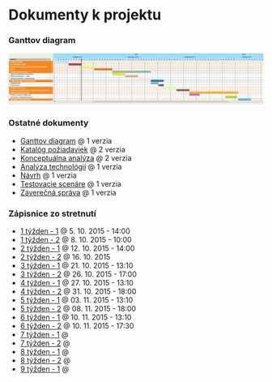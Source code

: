 # Dokumenty k projektu 
### Ganttov diagram
![Ganttov diagram](https://raw.githubusercontent.com/Ostepari/tis/dokumenty/ganttov_diagram.jpg)

### Ostatné dokumenty
* [Ganttov diagram](https://github.com/Ostepari/tis/blob/dokumenty/ganttov_diagram.jpg) @ 1 verzia
* [Katalóg požiadaviek](https://github.com/Ostepari/tis/blob/dokumenty/katalog-poziadaviek.pdf) @ 2 verzia
* [Konceptuálna analýza](https://github.com/Ostepari/tis/blob/dokumenty/konceptualna-analyza.pdf) @ 2 verzia
* [Analýza technológií](https://github.com/Ostepari/tis/blob/dokumenty/analyza-technologii.pdf) @ 1 verzia
* [Návrh](https://github.com/Ostepari/tis/blob/dokumenty/navrh.pdf) @ 1 verzia
* [Testovacie scenáre](https://github.com/Ostepari/tis/blob/dokumenty/testovacie_scenare.pdf) @ 1 verzia
* [Záverečná správa](https://github.com/Ostepari/tis/blob/dokumenty/zaverecna_sprava.pdf) @ 1 verzia

### Zápisnice zo stretnutí

 * [1 týžden - 1](https://github.com/Ostepari/tis/blob/dokumenty/zapisnice_1_1.txt) @ 5. 10. 2015 - 14:00
 * [1 týžden - 2](https://github.com/Ostepari/tis/blob/dokumenty/zapisnice_1_2.txt) @ 8. 10. 2015 - 10:00
 * [2 týžden - 1](https://github.com/Ostepari/tis/blob/dokumenty/zapisnice_2_1.txt) @ 12. 10. 2015 - 14:00
 * [2 týžden - 2](https://github.com/Ostepari/tis/blob/dokumenty/zapisnice_2_2.txt) @ 16. 10. 2015
 * [3 týžden - 1](https://github.com/Ostepari/tis/blob/dokumenty/zapisnice_3_1.txt) @ 21. 10. 2015 - 13:10
 * [3 týžden - 2](https://github.com/Ostepari/tis/blob/dokumenty/zapisnice_3_2.txt) @ 26. 10. 2015 - 17:00
 * [4 týžden - 1](https://github.com/Ostepari/tis/blob/dokumenty/zapisnice_4_1.txt) @ 27. 10. 2015 - 13:10
 * [4 týžden - 2](https://github.com/Ostepari/tis/blob/dokumenty/zapisnice_4_2.txt) @ 31. 10. 2015 - 18:00
 * [5 týžden - 1](https://github.com/Ostepari/tis/blob/dokumenty/zapisnice_5_1.txt) @ 03. 11. 2015 - 13:10
 * [5 týžden - 2](https://github.com/Ostepari/tis/blob/dokumenty/zapisnice_5_2.txt) @ 08. 11. 2015 - 18:00
 * [6 týžden - 1](https://github.com/Ostepari/tis/blob/dokumenty/zapisnice_6_1.txt) @ 10. 11. 2015 - 13:10
 * [6 týžden - 2](https://github.com/Ostepari/tis/blob/dokumenty/zapisnice_6_2.txt) @ 10. 11. 2015 - 17:30
 * [7 týžden - 1](https://github.com/Ostepari/tis/blob/dokumenty/zapisnice_7_1.txt) @ 
 * [7 týžden - 2](https://github.com/Ostepari/tis/blob/dokumenty/zapisnice_7_2.txt) @ 
 * [8 týžden - 1](https://github.com/Ostepari/tis/blob/dokumenty/zapisnice_8_1.txt) @ 
 * [8 týžden - 2](https://github.com/Ostepari/tis/blob/dokumenty/zapisnice_8_2.txt) @ 
 * [9 týžden - 1](https://github.com/Ostepari/tis/blob/dokumenty/zapisnice_9_1.txt) @ 

